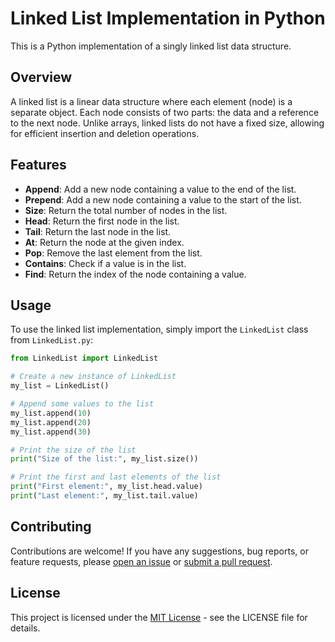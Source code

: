 # Linked List Implementation in Python

This is a Python implementation of a singly linked list data structure.

## Overview

A linked list is a linear data structure where each element (node) is a separate object. Each node consists of two parts: the data and a reference to the next node. Unlike arrays, linked lists do not have a fixed size, allowing for efficient insertion and deletion operations.

## Features

- **Append**: Add a new node containing a value to the end of the list.
- **Prepend**: Add a new node containing a value to the start of the list.
- **Size**: Return the total number of nodes in the list.
- **Head**: Return the first node in the list.
- **Tail**: Return the last node in the list.
- **At**: Return the node at the given index.
- **Pop**: Remove the last element from the list.
- **Contains**: Check if a value is in the list.
- **Find**: Return the index of the node containing a value.

## Usage

To use the linked list implementation, simply import the `LinkedList` class from `LinkedList.py`:

```python
from LinkedList import LinkedList

# Create a new instance of LinkedList
my_list = LinkedList()

# Append some values to the list
my_list.append(10)
my_list.append(20)
my_list.append(30)

# Print the size of the list
print("Size of the list:", my_list.size())

# Print the first and last elements of the list
print("First element:", my_list.head.value)
print("Last element:", my_list.tail.value)
```

## Contributing

Contributions are welcome! If you have any suggestions, bug reports, or feature requests, please [open an issue](link_to_issues) or [submit a pull request](link_to_pull_requests).

## License

This project is licensed under the [MIT License](LICENSE) - see the LICENSE file for details.
